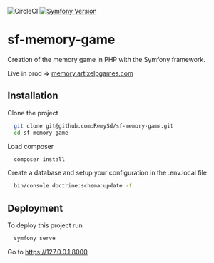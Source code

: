 ![CircleCI](https://img.shields.io/circleci/build/github/RemySd/memory-game/master)
[![Symfony Version](https://img.shields.io/badge/Symfony-7.0.x-informational?style=flat&logo=symfony)](https://symfony.com/)

# sf-memory-game
Creation of the memory game in PHP with the Symfony framework.

Live in prod => [memory.artixelpgames.com](https://memory.artixelpgames.com/)

## Installation

Clone the project

```bash
  git clone git@github.com:RemySd/sf-memory-game.git
  cd sf-memory-game
```

Load composer

```bash
  composer install
```

Create a database and setup your configuration in the .env.local file

```bash
  bin/console doctrine:schema:update -f
```

## Deployment

To deploy this project run

```bash
  symfony serve
```

Go to https://127.0.0.1:8000
